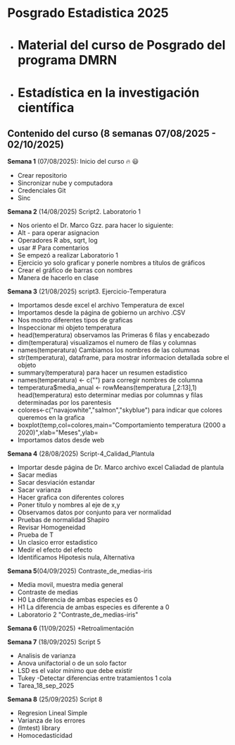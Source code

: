 # Posgrado Estadistica 2025 
 
  + # Material del curso de Posgrado del programa DMRN
  + # Estadística en la investigación científica

## Contenido del curso (8 semanas 07/08/2025 - 02/10/2025)

**Semana 1** (07/08/2025): Inicio del curso :fire: :smiley:
  + Crear repositorio
  + Sincronizar nube y computadora
  + Credenciales Git
  + Sinc


**Semana 2** (14/08/2025) Script2. Laboratorio 1

  + Nos oriento el Dr. Marco Gzz. para hacer lo siguiente:
  + Alt - para operar asignacion
  + Operadores R abs, sqrt, log
  + usar # Para comentarios
  + Se empezó a realizar Laboratorio 1
  + Ejercicio yo solo graficar y ponerle nombres a títulos de gráficos
  + Crear el gráfico de barras con nombres
  + Manera de hacerlo en clase
  
   
**Semana 3** (21/08/2025) script3.  Ejercicio-Temperatura

  + Importamos desde excel el archivo Temperatura de excel
  + Importamos desde la página de gobierno un archivo .CSV
  + Nos mostro diferentes tipos de graficas
  + Inspeccionar mi objeto temperatura
  + head(temperatura) observamos las Primeras 6 filas y encabezado
  + dim(temperatura) visualizamos el numero de filas y columnas
  + names(temperatura) Cambiamos los nombres de las columnas
  + str(temperatura), dataframe, para mostrar informacion detallada sobre el objeto
  + summary(temperatura) para hacer un resumen estadistico
  + names(temperatura) <- c("") para corregir nombres de columna
  + temperatura$media_anual <- rowMeans(temperatura [,2:13],1) head(temperatura) esto determinar medias por columnas y filas determinadas por los parentesis
  + colores<-c("navajowhite","salmon","skyblue") para indicar que colores queremos en la grafica
  + boxplot(temp,col=colores,main="Comportamiento temperatura (2000 a 2020)",xlab="Meses",ylab=
  + Importamos datos desde web
  

**Semana 4** (28/08/2025) Script-4_Calidad_Plantula

  + Importar desde página de Dr. Marco archivo excel Caliadad de plantula
  + Sacar medias 
  + Sacar desviación estandar
  + Sacar varianza
  + Hacer grafica con diferentes colores
  + Poner titulo y nombres al eje de x,y
  + Observamos datos por conjunto para ver normalidad
  + Pruebas de normalidad Shapiro
  + Revisar Homogeneidad
  + Prueba de T
  + Un clasico error estadistico
  + Medir el efecto del efecto
  + Identificamos Hipotesis nula, Alternativa
  
  
**Semana 5**(04/09/2025) Contraste_de_medias-iris
  + Media movil, muestra media general 
  + Contraste de medias
  + H0 La diferencia de ambas especies es 0
  + H1 La diferencia de ambas especies es diferente a 0
  + Laboratorio 2 "Contraste_de_medias-iris"
  
**Semana 6** (11/09/2025)
  +Retroalimentación
  
**Semana 7** (18/09/2025)  Script 5
  + Analisis de varianza
  + Anova unifactorial o de un solo factor
  + LSD es el valor mínimo que debe existir
  + Tukey -Detectar diferencias entre tratamientos  1 cola
  + Tarea_18_sep_2025

**Semana 8** (25/09/2025)  Script 8
  + Regresion Lineal Simple
  + Varianza de los errores
  + (lmtest) library
  + Homocedasticidad
 
